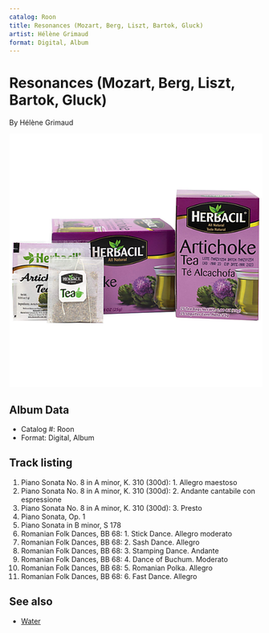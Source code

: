 ```yaml
---
catalog: Roon
title: Resonances (Mozart, Berg, Liszt, Bartok, Gluck)
artist: Hélène Grimaud
format: Digital, Album
---
```


# Resonances (Mozart, Berg, Liszt, Bartok, Gluck)

By Hélène Grimaud

![](../../assets/albumcovers/Hélène_Grimaud-Resonances_Mozart__Berg__Liszt__Bartok__Gluck.png)

## Album Data

- Catalog #: Roon
- Format: Digital, Album


## Track listing


1. Piano Sonata No. 8 in A minor, K. 310 (300d): 1. Allegro maestoso
2. Piano Sonata No. 8 in A minor, K. 310 (300d): 2. Andante cantabile con espressione
3. Piano Sonata No. 8 in A minor, K. 310 (300d): 3. Presto
4. Piano Sonata, Op. 1
5. Piano Sonata in B minor, S 178
6. Romanian Folk Dances, BB 68: 1. Stick Dance. Allegro moderato
7. Romanian Folk Dances, BB 68: 2. Sash Dance. Allegro
8. Romanian Folk Dances, BB 68: 3. Stamping Dance. Andante
9. Romanian Folk Dances, BB 68: 4. Dance of Buchum. Moderato
10. Romanian Folk Dances, BB 68: 5. Romanian Polka. Allegro
11. Romanian Folk Dances, BB 68: 6. Fast Dance. Allegro


## See also

- [Water](Water.md)
